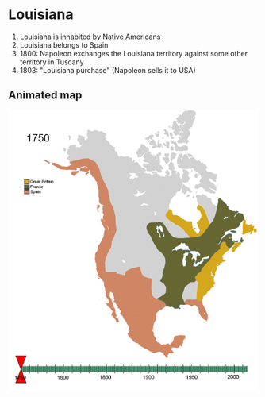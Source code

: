 # Louisiana

1. Louisiana is inhabited by Native Americans
2. Louisiana belongs to Spain
3. 1800: Napoleon exchanges the Louisiana territory against some other territory in Tuscany
4. 1803: "Louisiana purchase" (Napoleon sells it to USA)

## Animated map
![map](america-1750-2008.gif)
